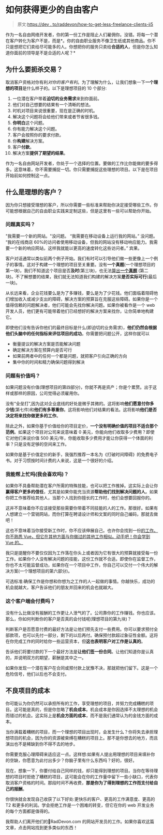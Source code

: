 # 如何获得更少的自由客户

> 原文:[https://dev . to/raddevon/how-to-get-less-freelance-clients-ii5](https://dev.to/raddevon/how-to-get-fewer-freelance-clients-ii5)

作为一名自由网络开发者，你的第一份工作是阻止人们雇佣你。没错。将每一个潜在客户转化为客户不是，而是*。你的自由职业服务不像卫生纸或其他商品。你不只是想把它们卖给尽可能多的人。你想把你的服务只卖给**合适的人**，但是你怎么知道你面前的领导是不是合适的人呢？*

## 为什么要扼杀交易？

取消客户资格对你有利*对你的客户有利*。为了理解为什么，让我们想象一下**一个理想的项目**是什么样子的。以下是理想项目的 10 个部分:

1.  一位潜在客户带着**迫切的业务需求**来到你面前。
2.  他们对自己想要的结果有一个清晰的想法。
3.  时机对项目来说很重要，现在是正确的时机。
4.  解决这个问题将会给他们带来或者节省很多钱。
5.  **你明白**这个问题。
6.  你有能力解决这个问题。
7.  客户会按照你的要求付款。
8.  你**构建**解决方案。
9.  客户**付款**。
10.  解决方案**提供了期望的结果**。

作为一名自由网站开发者，你处于一个选择的位置。要做的工作比你能做的要多得多。这意味着，你不需要捕捉一切。你只需要捕捉这些理想的项目。以下是在项目开始前如何控制这一点。

## 什么是理想的客户？

因为你只想接受理想的客户，所以你需要一些标准来帮助你决定接受哪些工作。你可能想根据自己的自由职业实践来定制这些，但是这里有一些可以帮助你开始。

### 问题真实吗？

"我需要一个新的网站。"没问题。
“我需要在移动设备上运行我的网站。”
没问题。
“我的在线商店 60%的访问者使用移动设备，但我的网站没有移动响应能力。我需要一个新的响应网站，这样我就能以更高的速度转化这些访问者。”
宾果。

客户对话通常以类似前两个例子开始。我们有时可以引导他们做一些更像上一个例子的事情。这对于构建一个理想的项目至关重要。没有**一个真题**(一个理想项目的第一块)，我们不知道这个项目是否**及时**(第三块)，也无法[算出**一个真题**](/articles/the-most-valuable-skill-for-web-developers/) (第二块)。不了解想要的结果，我们就无法知道我们构建的解决方案**是否实际可行**(最后一块)。

从长远来看，企业花钱要么是为了多赚钱，要么是为了少花钱。他们面临着阻碍他们增加收入或减少支出的障碍，解决方案的预算旨在克服这些障碍。如果你是一个值得信赖的问题解决者，他们可能会先找你解决问题。如果你被看作是一个 web 开发人员，他们更有可能带着他们已经想好的解决方案来找你，让你简单地构建它。

即使他们没有告诉你他们的最终目标是什么(即迫切的业务需求)，**他们仍然会根据他们头脑中的任何指标来评估项目的成功**。你需要把问题公开，这样你就可以

*   衡量提议的解决方案是否能解决问题
*   确定解决方案在预算内是否可行
*   如果前两者中的任何一个都是问题，就把客户引向正确的方向
*   集中你的时间和精力确保问题得到解决

### 问题有价值吗？

如果问题没有价值(理想项目的第四部分)，你就不再是资产；你是个累赘。出于这样或那样的原因，公司觉得必须雇用你。

没有“全垒打”,因为这对企业底线的好处是微乎其微的。这将影响**他们愿意付你多少钱**(第七件)和**他们有多尊重你**。这将影响他们对结果的看法。这将影响**他们是否决定将来找你做更多的工作**。

除此之外，如果你基于价值给你的项目定价，**一个没有明确价值的项目不适合那个范例**。如果这个项目对公司来说意味着 0 美元，你能向他们收取多少费用？即使它对他们来说价值 500 美元/年，你能收取多少费用才能让你获得一个体面的利率？只是没有足够的空间来工作。

如果你是基于价值定价的新手，我强烈推荐一本名为《打破时间障碍》的免费电子书。对于习惯按时间计费的人来说，这是一个很好的介绍。

### 我能帮上忙吗(我会喜欢吗)？

如果你不具备帮助潜在客户所需的特殊技能，也可以把工作推掉。这实际上会让你**赢得客户更多的信任**，尤其是如果你能充当资源**帮助他们找到解决问题的人**。如果你把工作推荐给其他人，当那个人找到你擅长的工作时，他们会想要回报你的。

这并不意味着你不应该接受那些需要你带着不同技能的人的工作。那很好。如果有人想建立一个营销网站，而你打算在聘请设计师和文案的同时自己编码，那就去做吧！

这也不意味着当你接受新工作时，你不应该伸展自己。也许你会找到一份[的工作。你不熟悉 Vue，但它在其他方面与你做过的其他工作相似。动手吧！你会学到 Vue 的。](https://vuejs.org/)

我只是提醒你不要仅仅因为工作落在你头上或者因为它有很大的预算就接受每一份工作。如果你个人没有解决问题的技能，这份工作就不合适。即使你在监督工作，你也不太可能监督成功，如果你在一个项目中工作，你自己可以交付一个伟大的解决方案(一个理想项目的第六部分)。

可选标准:确保工作是你想和你想为之工作的人一起做的事情。你越快乐，成功的机会就越大，客户告诉他们的朋友并回来的机会也就越大。

### 这个客户端会付费吗？

没有什么比做没有报酬的工作更让人泄气的了。公司靠你的工作赚钱。你也应该。那么，你如何判断你的客户是否真的会付钱呢(理想项目的第九块)？

判断客户是否愿意付费的最好方法是让他们预先支付一些费用。你可以要求预付全部款项，也可以先付一部分，剩下的以后再付。确保预付款超过象征性金额。这将在你完成工作的同时给你一些运营资本，但**这也表明客户对工作是认真的**。

告诉他们将要付款的下一个最好方法是**让他们签一份合同**。让他们知道你是认真的，并说明双方的期望，薪酬是其中之一。

如果你发现一个潜在客户在合同或预付款上犹豫不决，那就把他们留下。这是一个危险信号，他们以后也不会支付。

## 不良项目的成本

你可能认为你仍然可以承担所有的工作，享受理想的项目，并努力完成糟糕的项目。这可能是真的，但是你忽略了**机会成本**。机会成本是你因选择不太理想的机会而错过的机会。这实际上是**机会方面的成本**，而不是我们通常认为的金钱方面的成本。

当你满载着糟糕的项目，而一个理想的项目出现时，会发生什么？你将失去承担理想项目的机会，因为你的资源被束缚在糟糕的项目上。那不是你想去的地方，而且演出也不是稀缺到你不得不去的地步。

你需要克服心理障碍来适应这一点。这样想:如果有人提出用理想的项目来填补你的空缺，你愿意为此付出多少？你脑子里有什么东西吗？好的，很好。

现在，想象一下，你要付给自己同样的钱，却只能得到理想的项目。当你在等待理想的项目时拒绝了糟糕的项目，这可能会在你的工作量中留下一些小缺口，代表你取消客户资格的时间。那段时间不再收费，**那是你为了得到理想的工作而支付给自己的报酬**。

你很快就会发现自己收获了以下好处:更快乐的客户、更高的工作满意度、更高的 T2 和更多的利润。学会拒绝工作是一个困难的转变，但它在你的 web 开发业务的每个方面都是值得的。

我帮助人们离开他们的💩RadDevon.com 的网站开发员的工作。如果你喜欢这篇文章，点击网站找到更多类似的东西！